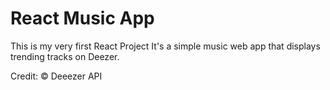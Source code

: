 # React Music App
This is my very first React Project
It's a simple music web app that displays trending tracks on Deezer.

Credit: &copy; Deeezer API
